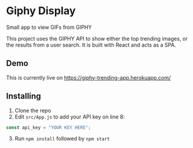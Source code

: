 # Giphy Display

Small app to view GIFs from GIPHY

This project uses the GIPHY API to show either the top trending images, or the results from a user search. It is built with React and acts as a SPA.

## Demo

This is currently live on https://giphy-trending-app.herokuapp.com/

## Installing

1) Clone the repo
2) Edit `src/App.js` to add your API key on line 8:
```javascript
const api_key = "YOUR KEY HERE";
```

3) Run `npm install` followed by `npm start`
